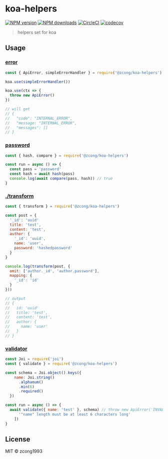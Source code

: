 # koa-helpers

[![NPM version](https://img.shields.io/npm/v/@zcong/koa-helpers.svg?style=flat)](https://npmjs.com/package/@zcong/koa-helpers) [![NPM downloads](https://img.shields.io/npm/dm/@zcong/koa-helpers.svg?style=flat)](https://npmjs.com/package/@zcong/koa-helpers) [![CircleCI](https://circleci.com/gh/zcong1993/koa-helpers/tree/master.svg?style=shield)](https://circleci.com/gh/zcong1993/koa-helpers/tree/master) [![codecov](https://codecov.io/gh/zcong1993/koa-helpers/branch/master/graph/badge.svg)](https://codecov.io/gh/zcong1993/koa-helpers)

> helpers set for koa

## Usage

### [error](./src/error)

```js
const { ApiError, simpleErrorHandler } = require('@zcong/koa-helpers')

koa.use(simpleErrorHandler())

koa.use(ctx => {
  throw new ApiError()
})

// will get
// {
//   "code": "INTERNAL_ERROR",
//   "message: "INTERNAL_ERROR",
//   "messages": []
// }
```

### [password](./src/password)

```js
const { hash, compare } = require('@zcong/koa-helpers')

const run = async () => {
  const pass = 'password'
  const hash = await hash(pass)
  console.log(await compare(pass, hash)) // true
}
```

### [./transform](./src/transform)

```js
const { transform } = require('@zcong/koa-helpers')

const post = {
  '_id': 'uuid'
  title: 'test',
  content: 'test',
  author: {
    '_id': 'uuid',
    name: 'user',
    password: 'hashedpassword'
  }
}

console.log(transform(post, {
  omit: ['author._id', 'author.password'],
  mapping: {
    '_id': 'id'
  }
}))

// output
// {
//   id: 'uuid'
//   title: 'test',
//   content: 'test',
//   author: {
//     name: 'user'
//   }
// }
```

### [validator](./src/validator)

```js
const Joi = require('joi')
const { validate } = require('@zcong/koa-helpers')

const schema = Joi.object().keys({
    name: Joi.string()
      .alphanum()
      .min(6)
      .required()
  })

const run = async () => {
  await validate({ name: 'test' }, schema) // throw new ApiError('INVALID_INPUT', 'INVALID_INPUT', 400, [
      '"name" length must be at least 6 characters long'
    ])
}
```

## License

MIT &copy; zcong1993
